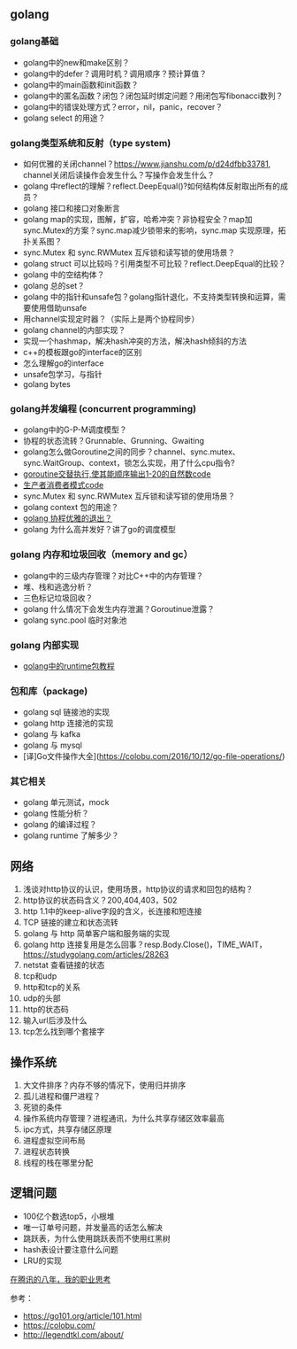 
## golang
### golang基础
- golang中的new和make区别？
- golang中的defer？调用时机？调用顺序？预计算值？
- golang中的main函数和init函数？
- golang中的匿名函数？闭包？闭包延时绑定问题？用闭包写fibonacci数列？
- golang中的错误处理方式？error，nil，panic，recover？
- golang select 的用途？

### golang类型系统和反射（type system)
- 如何优雅的关闭channel？https://www.jianshu.com/p/d24dfbb33781, channel关闭后读操作会发生什么？写操作会发生什么？
- golang 中reflect的理解？reflect.DeepEqual()?如何结构体反射取出所有的成员？
- golang 接口和接口对象断言
- golang map的实现，图解，扩容，哈希冲突？非协程安全？map加sync.Mutex的方案？sync.map减少锁带来的影响，sync.map 实现原理，拓扑关系图？
- sync.Mutex 和 sync.RWMutex 互斥锁和读写锁的使用场景？
- golang struct 可以比较吗？引用类型不可比较？reflect.DeepEqual的比较？
- golang 中的空结构体？
- golang 总的set？
- golang 中的指针和unsafe包？golang指针退化，不支持类型转换和运算，需要使用借助unsafe
- 用channel实现定时器？（实际上是两个协程同步）
- golang channel的内部实现？
- 实现一个hashmap，解决hash冲突的方法，解决hash倾斜的方法
- c++的模板跟go的interface的区别
- 怎么理解go的interface
- unsafe包学习，与指针
- golang bytes

### golang并发编程 (concurrent programming)
- golang中的G-P-M调度模型？
- 协程的状态流转？Grunnable、Grunning、Gwaiting
- golang怎么做Goroutine之间的同步？channel、sync.mutex、sync.WaitGroup、context，锁怎么实现，用了什么cpu指令?
- [goroutine交替执行,使其能顺序输出1-20的自然数code](https://github.com/wxquare/programming/blob/master/golang/learn_golang/goroutine_example1.go)
- [生产者消费者模式code](https://github.com/wxquare/programming/blob/master/golang/learn_golang/producer_consumer.go)
- sync.Mutex 和 sync.RWMutex 互斥锁和读写锁的使用场景？
- golang context 包的用途？
- [golang 协程优雅的退出？](https://segmentfault.com/a/1190000017251049)
- golang 为什么高并发好？讲了go的调度模型

### golang 内存和垃圾回收（memory and gc）
- golang中的三级内存管理？对比C++中的内存管理？
- 堆、栈和逃逸分析？
- 三色标记垃圾回收？
- golang 什么情况下会发生内存泄漏？Goroutinue泄露？
- golang sync.pool 临时对象池

### golang 内部实现
- [golang中的runtime包教程](golang中的runtime包教程)


### 包和库（package)
- golang sql 链接池的实现
- golang http 连接池的实现
- golang 与 kafka
- golang 与 mysql
- [译]Go文件操作大全](https://colobu.com/2016/10/12/go-file-operations/)

### 其它相关
- golang 单元测试，mock
- golang 性能分析？
- golang 的编译过程？
- golang runtime 了解多少？


## 网络
1. 浅谈对http协议的认识，使用场景，http协议的请求和回包的结构？
2. http协议的状态码含义？200,404,403，502
3. http 1.1中的keep-alive字段的含义，长连接和短连接
4. TCP 链接的建立和状态流转
5. golang 与 http 简单客户端和服务端的实现
6. golang http 连接复用是怎么回事？resp.Body.Close()，TIME_WAIT，https://studygolang.com/articles/28263
7. netstat 查看链接的状态
8. tcp和udp
9. http和tcp的关系
10. udp的头部
11. http的状态码
12. 输入url后涉及什么
13. tcp怎么找到哪个套接字

## 操作系统
1. 大文件排序？内存不够的情况下，使用归并排序
2. 孤儿进程和僵尸进程？
3. 死锁的条件
4. 操作系统内存管理？进程通讯，为什么共享存储区效率最高
5. ipc方式，共享存储区原理
6. 进程虚拟空间布局
7. 进程状态转换
8. 线程的栈在哪里分配


## 逻辑问题
- 100亿个数选top5，小根堆
- 唯一订单号问题，并发量高的话怎么解决
- 跳跃表，为什么使用跳跃表而不使用红黑树
- hash表设计要注意什么问题
- LRU的实现




[在腾讯的八年，我的职业思考](https://baijiahao.baidu.com/s?id=1607037562668810273&wfr=spider&for=pc)



参考：
- https://go101.org/article/101.html
- https://colobu.com/
- http://legendtkl.com/about/


